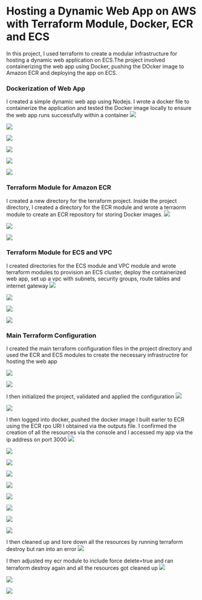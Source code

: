 # Hosting a Dynamic Web App on AWS with Terraform Module, Docker, ECR and ECS

In this project, I used terraform to create a modular infrastructure for hosting a dynamic web application on ECS.The project involved containerizing the web app using Docker, pushing the DOcker image to Amazon ECR and deploying the app on ECS.

### Dockerization of Web App
I created a simple dynamic web app using Nodejs. I wrote a docker file to containerize the application and tested the Docker image locally to ensure the web app runs successfully within a container 
![](./1%20main.png)

![](./2.png)

![](./3.png)

![](./3b.png)

![](./3c.png)

![](./4.png)

### Terraform Module for Amazon ECR

I created a new directory for the terraform project. Inside the project directory, I created a directory for the ECR module and wrote a terraorm module to create an ECR repository for storing Docker images.
![](./5.png)

![](./6.png)

![](./7.png)

### Terraform Module for ECS and VPC

I created directories for the ECS module and VPC module and wrote terraform modules to provision an ECS cluster, deploy the containerized web app, set up a vpc with subnets, security groups, route tables and internet gateway
![](./20b.png)

![](./21.png)

![](./22.png)

![](./9.png)

### Main Terraform Configuration

I created the main terraform configuration files in the project directory and used the ECR and ECS modules to create the necessary infrastructire for hosting the web app

![](./24.png)

![](./25.png)

I then initialized the project, validated and applied the configuration
![](./10.png)

![](./11.png)

I then logged into docker, pushed the docker image I built earler to ECR using the ECR rpo URI I obtained via the outputs file. I confirmed the creation of all the resources via the console and I accessed my app via the ip address on port 3000
![](./12.png)

![](./13.png)

![](./14.png)

![](./15.png)

![](./16.png)

![](./17.png)

![](./18.png)

![](./19.png)

![](./20.png)

I then cleaned up and tore down all the resources by running terraform destroy but ran into an error
![](./26.png)

I then adjusted my ecr module to include force delete=true and ran terraform destroy again and all the resources got cleaned up
![](./27main.png)

![](./28.png)

![](./29.png)



